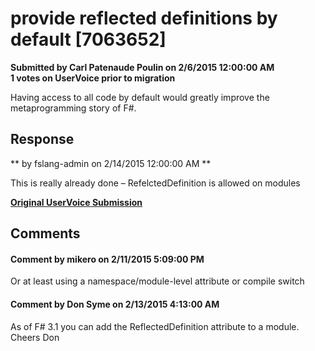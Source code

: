 # provide reflected definitions by default [7063652] #

**Submitted by Carl Patenaude Poulin on 2/6/2015 12:00:00 AM**  
**1 votes on UserVoice prior to migration**  

Having access to all code by default would greatly improve the metaprogramming story of F#.



## Response ##
** by fslang-admin on 2/14/2015 12:00:00 AM **

This is really already done – RefelctedDefinition is allowed on modules


**[Original UserVoice Submission](https://fslang.uservoice.com/forums/245727-f-language/suggestions/7063652)**


## Comments ##


#### Comment by mikero on 2/11/2015 5:09:00 PM ####
Or at least using a namespace/module-level attribute or compile switch


#### Comment by Don Syme on 2/13/2015 4:13:00 AM ####
As of F# 3.1 you can add the ReflectedDefinition attribute to a module.
Cheers
Don

